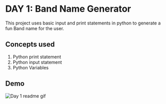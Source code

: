 
# DAY 1: Band Name Generator

This project uses basic input and print statements in python to generate a fun Band name for the user. 

## Concepts used
1. Python print statement
2. Python input statement
3. Python Variables





## Demo
![Day 1 readme gif](https://github.com/user-attachments/assets/a260ff0d-cf8d-49fa-8ce4-9506be5308db)
